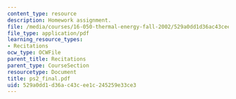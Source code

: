 ```yaml
---
content_type: resource
description: Homework assignment.
file: /media/courses/16-050-thermal-energy-fall-2002/529a0dd1d36ac43cee1c245259e33ce3_ps2_final.pdf
file_type: application/pdf
learning_resource_types:
- Recitations
ocw_type: OCWFile
parent_title: Recitations
parent_type: CourseSection
resourcetype: Document
title: ps2_final.pdf
uid: 529a0dd1-d36a-c43c-ee1c-245259e33ce3
---
```

